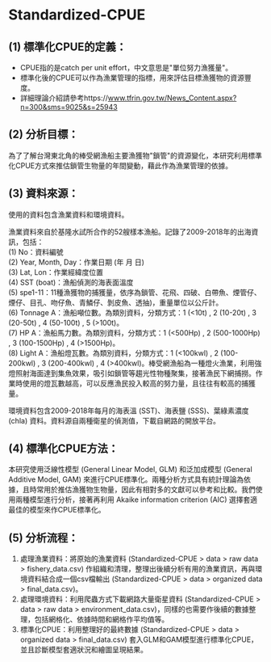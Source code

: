 # Standardized-CPUE
## (1) 標準化CPUE的定義：
* CPUE指的是catch per unit effort，中文意思是"單位努力漁獲量"。  
* 標準化後的CPUE可以作為漁業管理的指標，用來評估目標漁獲物的資源豐度。   
* 詳細理論介紹請參考https://www.tfrin.gov.tw/News_Content.aspx?n=300&sms=9025&s=25943 

## (2) 分析目標：
為了了解台灣東北角的棒受網漁船主要漁獲物"鎖管"的資源變化，本研究利用標準化CPUE方式來推估鎖管生物量的年間變動，藉此作為漁業管理的依據。

## (3) 資料來源：
使用的資料包含漁業資料和環境資料。 

漁業資料來自於基隆水試所合作的52艘樣本漁船。記錄了2009-2018年的出海資訊，包括：  
(1) No：資料編號   
(2) Year, Month, Day：作業日期 (年 月 日)  
(3) Lat, Lon：作業經緯度位置   
(4) SST (boat)：漁船偵測的海表面溫度    
(5) spe1-11：11種漁獲物的捕獲量，依序為鎖管、花飛、四破、白帶魚、煙管仔、煙仔、目孔、吻仔魚、青鱗仔、剝皮魚、透抽)，重量單位以公斤計。   
(6) Tonnage A：漁船噸位數。為類別資料，分類方式：1 (<10t) , 2 (10-20t) , 3 (20-50t) , 4 (50-100t) , 5 (>100t)。  
(7) HP A：漁船馬力數。為類別資料，分類方式：1 (<500Hp) , 2 (500-1000Hp) , 3 (100-1500Hp) , 4 (>1500Hp)。  
(8) Light A：漁船燈瓦數。為類別資料，分類方式：1 (<100kwl) , 2 (100-200kwl) , 3 (200-400kwl) , 4 (>400kwl)。棒受網漁船為一種燈火漁業，利用強燈照射海面達到集魚效果，吸引如鎖管等趨光性物種聚集，接著漁民下網捕撈。作業時使用的燈瓦數越高，可以反應漁民投入較高的努力量，且往往有較高的捕獲量。  

環境資料包含2009-2018年每月的海表溫 (SST)、海表鹽 (SSS)、葉綠素濃度 (chla) 資料。資料源自兩種衛星的偵測值，下載自網路的開放平台。

## (4) 標準化CPUE方法：
本研究使用泛線性模型 (General Linear Model, GLM) 和泛加成模型 (General Additive Model, GAM) 來進行CPUE標準化。兩種分析方式具有統計理論為依據，且時常用於推估漁獲物生物量，因此有相對多的文獻可以參考和比較。我們使用兩種模型進行分析，接著再利用 Akaike information criterion (AIC) 選擇套適最佳的模型來作CPUE標準化。

## (5) 分析流程：
1. 處理漁業資料：將原始的漁業資料 (Standardized-CPUE > data > raw data > fishery_data.csv) 作組織和清理，整理出後續分析有用的漁業資訊，再與環境資料結合成一個csv檔輸出 (Standardized-CPUE > data > organized data > final_data.csv)。
2. 處理環境資料：利用爬蟲方式下載網路大量衛星資料 (Standardized-CPUE > data > raw data > environment_data.csv)，同樣的也需要作後續的數據整理，包括網格化、依據時間和網格作平均值等。
4. 標準化CPUE：利用整理好的最終數據 (Standardized-CPUE > data > organized data > final_data.csv) 套入GLM和GAM模型進行標準化CPUE，並且診斷模型套適狀況和繪圖呈現結果。
